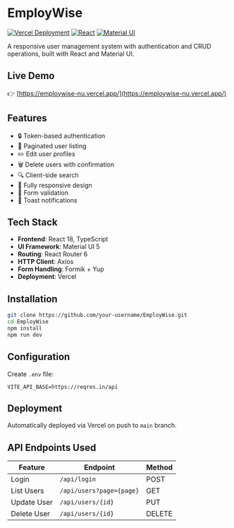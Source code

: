 # EmployWise

[![Vercel Deployment](https://img.shields.io/badge/Deployed_on-Vercel-black?logo=vercel)](https://employwise-nu.vercel.app/)
[![React](https://img.shields.io/badge/React-18-blue?logo=react)](https://reactjs.org/)
[![Material UI](https://img.shields.io/badge/Material_UI-5-purple?logo=mui)](https://mui.com/)

A responsive user management system with authentication and CRUD operations, built with React and Material UI.

## Live Demo
👉 [https://employwise-nu.vercel.app/](https://employwise-nu.vercel.app/)

## Features
- 🔒 Token-based authentication
- 📄 Paginated user listing
- ✏️ Edit user profiles
- 🗑️ Delete users with confirmation
- 🔍 Client-side search
- 📱 Fully responsive design
- 🚦 Form validation
- 💬 Toast notifications

## Tech Stack
- **Frontend**: React 18, TypeScript
- **UI Framework**: Material UI 5
- **Routing**: React Router 6
- **HTTP Client**: Axios
- **Form Handling**: Formik + Yup
- **Deployment**: Vercel

## Installation
```bash
git clone https://github.com/your-username/EmployWise.git
cd EmployWise
npm install
npm run dev
```

## Configuration
Create `.env` file:
```env
VITE_API_BASE=https://reqres.in/api
```

## Deployment
Automatically deployed via Vercel on push to `main` branch.

## API Endpoints Used
| Feature       | Endpoint               | Method |
|--------------|------------------------|--------|
| Login        | `/api/login`           | POST   |
| List Users   | `/api/users?page={page}` | GET    |
| Update User  | `/api/users/{id}`      | PUT    |
| Delete User  | `/api/users/{id}`      | DELETE |
